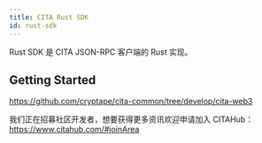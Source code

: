 ```yaml
---
title: CITA Rust SDK
id: rust-sdk
---
```

Rust SDK 是 CITA JSON-RPC 客户端的 Rust 实现。

## Getting Started

https://github.com/cryptape/cita-common/tree/develop/cita-web3

我们正在招募社区开发者，想要获得更多资讯欢迎申请加入 CITAHub：https://www.citahub.com/#joinArea